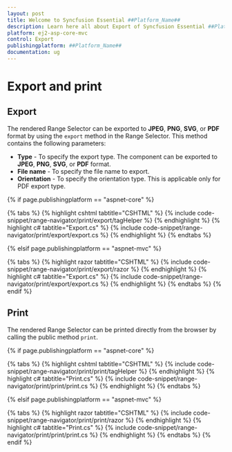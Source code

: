 ```yaml
---
layout: post
title: Welcome to Syncfusion Essential ##Platform_Name##
description: Learn here all about Export of Syncfusion Essential ##Platform_Name## widgets based on HTML5 and jQuery.
platform: ej2-asp-core-mvc
control: Export
publishingplatform: ##Platform_Name##
documentation: ug
---
```



# Export and print

## Export

The rendered Range Selector can be exported to **JPEG**, **PNG**, **SVG**, or **PDF** format by using the `export` method in the Range Selector. This method contains the following parameters:

* **Type** - To specify the export type. The component can be exported to **JPEG**, **PNG**, **SVG**, or **PDF** format.
* **File name** - To specify the file name to export.
* **Orientation** - To specify the orientation type. This is applicable only for PDF export type.

{% if page.publishingplatform == "aspnet-core" %}

{% tabs %}
{% highlight cshtml tabtitle="CSHTML" %}
{% include code-snippet/range-navigator/print/export/tagHelper %}
{% endhighlight %}
{% highlight c# tabtitle="Export.cs" %}
{% include code-snippet/range-navigator/print/export/export.cs %}
{% endhighlight %}
{% endtabs %}

{% elsif page.publishingplatform == "aspnet-mvc" %}

{% tabs %}
{% highlight razor tabtitle="CSHTML" %}
{% include code-snippet/range-navigator/print/export/razor %}
{% endhighlight %}
{% highlight c# tabtitle="Export.cs" %}
{% include code-snippet/range-navigator/print/export/export.cs %}
{% endhighlight %}
{% endtabs %}
{% endif %}



## Print

The rendered Range Selector can be printed directly from the browser by calling the public method `print`.

{% if page.publishingplatform == "aspnet-core" %}

{% tabs %}
{% highlight cshtml tabtitle="CSHTML" %}
{% include code-snippet/range-navigator/print/print/tagHelper %}
{% endhighlight %}
{% highlight c# tabtitle="Print.cs" %}
{% include code-snippet/range-navigator/print/print/print.cs %}
{% endhighlight %}
{% endtabs %}

{% elsif page.publishingplatform == "aspnet-mvc" %}

{% tabs %}
{% highlight razor tabtitle="CSHTML" %}
{% include code-snippet/range-navigator/print/print/razor %}
{% endhighlight %}
{% highlight c# tabtitle="Print.cs" %}
{% include code-snippet/range-navigator/print/print/print.cs %}
{% endhighlight %}
{% endtabs %}
{% endif %}

